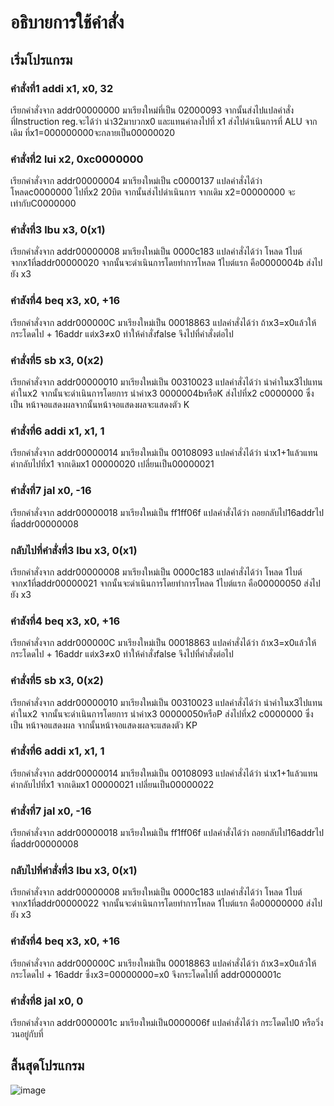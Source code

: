 # อธิบายการใช้คำสั่ง
## เริ่มโปรแกรม
### คำสั่งที่1 addi x1, x0, 32
   เรียกคำสั่งจาก addr00000000 มาเรียงใหม่ที่เป็น 02000093 จากนั้นส่งไปแปลคำสั่งที่Instruction reg.จะได้ว่า นำ32มาบวกx0 และแทนค่าลงไปที่ x1 ส่งไปดำเนินการที่ ALU จากเดิม      ที่x1=000000000จะกลายเป็น00000020
   
### คำสั่งที่2 lui x2, 0xc0000000
   เรียกคำสั่งจาก addr00000004 มาเรียงใหม่เป็น c0000137 แปลคำสั่งได้ว่า โหลดc0000000 ไปที่x2 20บิต จากนั้นส่งไปดำเนินการ จากเดิม x2=00000000 จะเท่ากับC0000000
### คำสั่งที่3 lbu x3, 0(x1)
   เรียกคำสั่งจาก addr00000008 มาเรียงใหม่เป็น 0000c183 แปลคำสั่งได้ว่า โหลด 1ไบต์ จากx1ที่addr00000020 จากนั้นจะดำเนินการโดยทำการโหลด 1ไบต์แรก คือ0000004b ส่งไปยัง x3
### คำสังที่4 beq x3, x0, +16
   เรียกคำสั่งจาก addr000000C มาเรียงใหม่เป็น 00018863 แปลคำสั่งได้ว่า ถ้าx3=x0แล้วให้กระโดดไป + 16addr แต่x3≠x0 ทำให้คำสั่งfalse จึงไปที่คำสั่งต่อไป
### คำสั่งที่5 sb x3, 0(x2)
   เรียกคำสั่งจาก addr00000010 มาเรียงใหม่เป็น 00310023 แปลคำสั่งได้ว่า นำค่าในx3ไปแทนค่าในx2 จากนั้นจะดำเนินการโดยการ นำค่าx3 0000004bหรือK ส่งไปที่x2 c0000000 ซึ่งเป็น      หน้าจอแสดงผลจากนั้นหน้าจอแสดงผลจะแสดงตัว K
### คำสั่งที่6 addi x1, x1, 1
   เรียกคำสั่งจาก addr00000014 มาเรียงใหม่เป็น 00108093 แปลคำสั่งได้ว่า นำx1+1แล้วแทนค่ากลับไปที่x1 จากเดิมx1 00000020 เปลี่ยนเป็น00000021
### คำสั่งที่7 jal x0, -16
   เรียกคำสั่งจาก addr00000018 มาเรียงใหม่เป็น ff1ff06f แปลคำสั่งได้ว่า ถอยกลับไป16addrไปที่addr00000008
### กลับไปที่คำสั่งที่3 lbu x3, 0(x1)
   เรียกคำสั่งจาก addr00000008 มาเรียงใหม่เป็น 0000c183 แปลคำสั่งได้ว่า โหลด 1ไบต์ จากx1ที่addr00000021 จากนั้นจะดำเนินการโดยทำการโหลด 1ไบต์แรก คือ00000050 ส่งไปยัง x3
### คำสังที่4 beq x3, x0, +16
   เรียกคำสั่งจาก addr000000C มาเรียงใหม่เป็น 00018863 แปลคำสั่งได้ว่า ถ้าx3=x0แล้วให้กระโดดไป + 16addr แต่x3≠x0 ทำให้คำสั่งfalse จึงไปที่คำสั่งต่อไป
### คำสั่งที่5 sb x3, 0(x2)
   เรียกคำสั่งจาก addr00000010 มาเรียงใหม่เป็น 00310023 แปลคำสั่งได้ว่า นำค่าในx3ไปแทนค่าในx2 จากนั้นจะดำเนินการโดยการ นำค่าx3 00000050หรือP ส่งไปที่x2 c0000000 ซึ่งเป็น      หน้าจอแสดงผล จากนั้นหน้าจอแสดงผลจะแสดงตัว KP
### คำสั่งที่6 addi x1, x1, 1
   เรียกคำสั่งจาก addr00000014 มาเรียงใหม่เป็น 00108093 แปลคำสั่งได้ว่า นำx1+1แล้วแทนค่ากลับไปที่x1 จากเดิมx1 00000021 เปลี่ยนเป็น00000022
### คำสั่งที่7 jal x0, -16
   เรียกคำสั่งจาก addr00000018 มาเรียงใหม่เป็น ff1ff06f แปลคำสั่งได้ว่า ถอยกลับไป16addrไปที่addr00000008
### กลับไปที่คำสั่งที่3 lbu x3, 0(x1)
   เรียกคำสั่งจาก addr00000008 มาเรียงใหม่เป็น 0000c183 แปลคำสั่งได้ว่า โหลด 1ไบต์ จากx1ที่addr00000022 จากนั้นจะดำเนินการโดยทำการโหลด 1ไบต์แรก คือ00000000 ส่งไปยัง x3
### คำสังที่4 beq x3, x0, +16
   เรียกคำสั่งจาก addr000000C มาเรียงใหม่เป็น 00018863 แปลคำสั่งได้ว่า ถ้าx3=x0แล้วให้กระโดดไป + 16addr ซึ่งx3=00000000=x0 จึงกระโดดไปที่ addr0000001c
### คำสั่งที่8 jal x0, 0
   เรียกคำสั่งจาก addr0000001c มาเรียงใหม่เป็น0000006f แปลคำสั่งได้ว่า กระโดดไป0 หรือวิ่งวนอยู่กับที่ 
## สิ้นสุดโปรแกรม

![image](https://user-images.githubusercontent.com/98943481/159990750-27fb1891-33db-4761-bb38-40deb2b98b2b.png)
